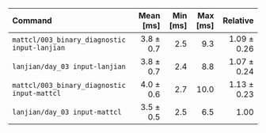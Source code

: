 | Command | Mean [ms] | Min [ms] | Max [ms] | Relative |
|:---|---:|---:|---:|---:|
| `mattcl/003_binary_diagnostic input-lanjian` | 3.8 ± 0.7 | 2.5 | 9.3 | 1.09 ± 0.26 |
| `lanjian/day_03 input-lanjian` | 3.8 ± 0.7 | 2.4 | 8.8 | 1.07 ± 0.24 |
| `mattcl/003_binary_diagnostic input-mattcl` | 4.0 ± 0.6 | 2.7 | 10.0 | 1.13 ± 0.23 |
| `lanjian/day_03 input-mattcl` | 3.5 ± 0.5 | 2.5 | 6.5 | 1.00 |

